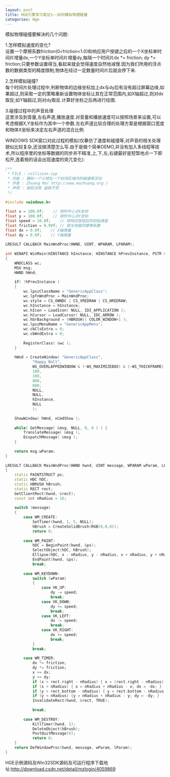 ```yaml
---
layout: post
title: HGE引擎学习笔记1——如何模拟物理碰撞
categories: Hge
---
```


模拟物理碰撞要解决的几个问题:  
 
1.怎样模拟速度的变化?  
设置一个摩擦系数friction(0<friction<1.0)和响应用户按键之后的一个X坐标单时间片增量dx,一个Y坐标单时间片增量dy,每隔一个时间片dx *= friction; dy *= friction;只要参数设置得当,看起来就会觉得速度自然地减慢.因为我们所用的浮点数的数据类型的精度限制,物体在经过一定数量时间片后就会停下来.  
   
2.怎样模拟碰撞?  
每个时间片处理过程中,判断物体的边缘坐标加上dx与dy后有没有超过屏幕边缘,如果超过,则采取一定的策略重新设置物体坐标让其在正常范围内,如X轴超过,则对dx取反;如Y轴超过,则对dy取反.计算好坐标之后再进行绘图.  
   
3.碰撞过程中的声音处理  
这里涉及到音量,左右声道,播放速度.对音量和播放速度可以按照场景来设置,可以考虑根据X,Y坐标作为其中一个参数.左右声道比较合理的处理方案是根据窗口宽度和物体X坐标来决定左右声道的混合比例.  
   
WINDOWS SDK窗口对此过程的模拟(仅摹仿了速度和碰撞等,对声音的相关处理貌似比较复杂,还没搞清楚怎么写.由于是做个简单DEMO,并没有加入多线程等技术,所以程序里的坐标等数据的同步并不精准,上,下,左,右键最好是短暂地点一下即松开,连着按的话会出现速度的突兀变化):  

```c++
/** 
 * FILE : collision.cpp 
 * 功能 : 模拟一个小球在一个封闭区域内的碰撞等活动 
 * 作者 : Zhuang Ma( http://www.mazhuang.org ) 
 * 声明 : 版权没有 盗版不究 
 */  
  
#include <windows.h>  
  
float x = 100.0f;    // 球的中心点X坐标  
float y = 100.0f;    // 球的中心点Y坐标  
float speed = 10.0f;    // 球响应按钮后的初始速度  
float friction = 0.99f; // 球与地面的摩擦系数  
float dx = 0.0f;    // X轴增量  
float dy = 0.0f;    // Y轴增量  
  
LRESULT CALLBACK MainWndProc(HWND, UINT, WPARAM, LPARAM);  
  
int WINAPI WinMain(HINSTANCE hInstance, HINSTANCE hPrevInstance, PSTR szCmdLine, int nCmdShow)  
{  
    WNDCLASS wc;  
    MSG msg;  
    HWND hWnd;  
  
    if( !hPrevInstance )  
    {  
        wc.lpszClassName = "GenericAppClass";  
        wc.lpfnWndProc = MainWndProc;  
        wc.style = CS_OWNDC | CS_VREDRAW | CS_HREDRAW;  
        wc.hInstance = hInstance;  
        wc.hIcon = LoadIcon( NULL, IDI_APPLICATION );  
        wc.hCursor = LoadCursor( NULL, IDC_ARROW );  
        wc.hbrBackground = (HBRUSH)( COLOR_WINDOW+1 );  
        wc.lpszMenuName = "GenericAppMenu";  
        wc.cbClsExtra = 0;  
        wc.cbWndExtra = 0;  
  
        RegisterClass( &wc );  
    }  
  
    hWnd = CreateWindow( "GenericAppClass",  
            "Happy Ball",  
            WS_OVERLAPPEDWINDOW & (~WS_MAXIMIZEBOX) & (~WS_THICKFRAME),  
            100,  
            100,  
            800,  
            600,  
            NULL,  
            NULL,  
            hInstance,  
            NULL  
            );  
  
    ShowWindow( hWnd, nCmdShow );  
  
    while( GetMessage( &msg, NULL, 0, 0 ) ) {  
        TranslateMessage( &msg );  
        DispatchMessage( &msg );  
    }  
  
    return msg.wParam;  
}  
  
LRESULT CALLBACK MainWndProc(HWND hwnd, UINT message, WPARAM wParam, LPARAM lParam)  
{  
    static PAINTSTRUCT ps;  
    static HDC hDC;  
    static HBRUSH hBrush;  
    static RECT rect;  
    GetClientRect(hwnd, &rect);  
    const int nRadius = 16;  
  
    switch (message)  
    {  
        case WM_CREATE:  
            SetTimer(hwnd, 1, 5, NULL);  
            hBrush = CreateSolidBrush(RGB(0,0,0));  
            return 0;  
  
        case WM_PAINT:  
            hDC = BeginPaint(hwnd, &ps);  
            SelectObject(hDC, hBrush);  
            Ellipse(hDC, x - nRadius, y - nRadius, x + nRadius, y + nRadius);  
            EndPaint(hwnd, &ps);  
            break;  
  
        case WM_KEYDOWN:  
            switch (wParam)  
            {  
                case VK_UP:  
                    dy -= speed;  
                    break;  
                case VK_DOWN:  
                    dy += speed;  
                    break;  
                case VK_LEFT:  
                    dx -= speed;  
                    break;  
                case VK_RIGHT:  
                    dx += speed;  
                    break;  
            }  
            break;  
  
        case WM_TIMER:  
            dx *= friction;  
            dy *= friction;  
            x += dx;  
            y += dy;  
            if (x > rect.right - nRadius) { x = (rect.right - nRadius) - (x - (rect.right - nRadius)); dx = -dx; }  
            if (x < nRadius) { x = nRadius + nRadius - x; dx = -dx; }  
            if (y > rect.bottom - nRadius) { y = rect.bottom - nRadius - (y - (rect.bottom - nRadius)); dy = -dy; }  
            if (y < nRadius) {y = nRadius + nRadius - y; dy = -dy; }  
            InvalidateRect(hwnd, &rect, TRUE);  
  
            break;  
  
        case WM_DESTROY:  
            KillTimer(hwnd, 1);  
            DeleteObject(hBrush);  
            PostQuitMessage(0);  
            return 0;  
    }  
    return DefWindowProc(hwnd, message, wParam, lParam);  
}  
```

HGE示例源码及Win32SDK源码及可运行程序下载地址:http://download.csdn.net/detail/mzlogin/4059869
